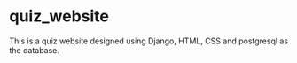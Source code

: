# quiz_website
This is a quiz website designed using Django, HTML, CSS and postgresql as the database.
